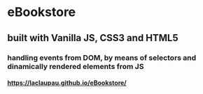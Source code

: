 # eBookstore
## built with Vanilla JS, CSS3 and HTML5
### handling events from DOM, by means of selectors and dinamically rendered elements from JS
#### https://laclaupau.github.io/eBookstore/
